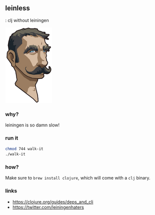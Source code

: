 ## leinless
: clj without leiningen

<img src='dev-resources/leiningen.jpg' width=150 />

### why?
leiningen is so damn slow!

### run it
```bash
chmod 744 walk-it
./walk-it
```

### how?
Make sure to `brew install clojure`, which will come with a `clj` binary.

### links
- <https://clojure.org/guides/deps_and_cli>
- <https://twitter.com/leiningenhaters>
